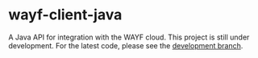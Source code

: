 # wayf-client-java
A Java API for integration with the WAYF cloud. This project is still under development. For the latest code, please see the [development branch](https://github.com/Atypon-OpenSource/wayf-client-java/tree/development).
